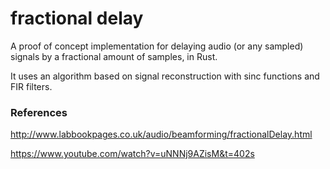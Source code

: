 # fractional delay

A proof of concept implementation for delaying audio (or any sampled) signals by a fractional amount of samples, in Rust.

It uses an algorithm based on signal reconstruction with sinc functions and FIR filters.

### References

http://www.labbookpages.co.uk/audio/beamforming/fractionalDelay.html

https://www.youtube.com/watch?v=uNNNj9AZisM&t=402s
